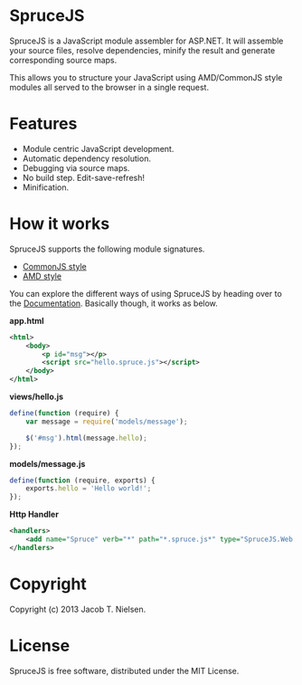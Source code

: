 SpruceJS
========
SpruceJS is a JavaScript module assembler for ASP.NET. It will assemble your source files, resolve dependencies, minify the result and generate corresponding source maps.

This allows you to structure your JavaScript using AMD/CommonJS style modules all served to the browser in a single request.

Features
========
* Module centric JavaScript development.
* Automatic dependency resolution.
* Debugging via source maps.
* No build step. Edit-save-refresh!
* Minification.

How it works
============
SpruceJS supports the following module signatures.

* [CommonJS style](https://github.com/whoknewdk/SpruceJS/wiki/Module-signature)
* [AMD style](https://github.com/whoknewdk/SpruceJS/wiki/Module-signature)

You can explore the different ways of using SpruceJS by heading over to the [Documentation](https://github.com/whoknewdk/SpruceJS/wiki). 
Basically though, it works as below.

**app.html**
```xml
<html>
	<body>
		<p id="msg"></p>
		<script src="hello.spruce.js"></script>
	</body>
</html>
```

**views/hello.js**
```javascript
define(function (require) {
	var message = require('models/message');

	$('#msg').html(message.hello);
});
```

**models/message.js**
```javascript
define(function (require, exports) {
	exports.hello = 'Hello world!';
});
```

**Http Handler**
```xml
<handlers>
	<add name="Spruce" verb="*" path="*.spruce.js*" type="SpruceJS.Web.SpruceHandler,SpruceJS.Web" />
</handlers>
```

Copyright
=========
Copyright (c) 2013 Jacob T. Nielsen.

License
=======
SpruceJS is free software, distributed under the MIT License.
